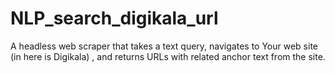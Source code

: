 # NLP_search_digikala_url
A headless web scraper that takes a text query, navigates to Your web site (in here is Digikala) , and returns URLs with related anchor text from the site.
